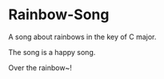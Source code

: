 # Rainbow-Song

A song about rainbows in the key of C major.

The song is a happy song.

Over the rainbow~!
